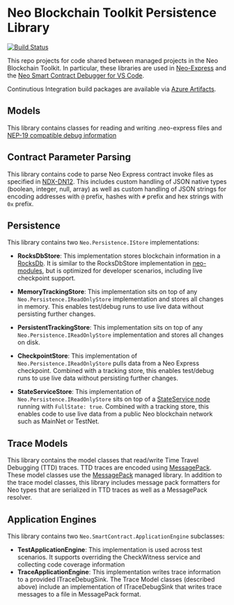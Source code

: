 # Neo Blockchain Toolkit Persistence Library

[![Build Status](https://github.com/ngdenterprise/neo-blockchaintoolkit-library/actions/workflows/build.yml/badge.svg)](https://github.com/ngdenterprise/neo-blockchaintoolkit-library/actions?query=branch%3Amaster)

This repo projects for code shared between managed projects in the Neo Blockchain Toolkit.
In particular, these libraries are used in [Neo-Express](https://github.com/neo-project/neo-express)
and the [Neo Smart Contract Debugger for VS Code](https://github.com/neo-project/neo-debugger).

Continutious Integration build packages are available via
[Azure Artifacts](https://dev.azure.com/ngdenterprise/Build/_packaging?_a=feed&feed=public).

## Models

This library contains classes for reading and writing .neo-express files and 
[NEP-19 compatible debug information](https://github.com/neo-project/proposals/blob/master/nep-19.mediawiki)

## Contract Parameter Parsing

This library contains code to parse Neo Express contract invoke files as specified
in [NDX-DN12](https://github.com/ngdseattle/design-notes/blob/master/NDX-DN12%20-%20Neo%20Express%20Invoke%20Files.md).
This includes custom handling of JSON native types (boolean, integer, null, array)
as well as custom handling of JSON strings for encoding addresses with `@` prefix,
hashes with `#` prefix and hex strings with `0x` prefix.

## Persistence

This library contains two `Neo.Persistence.IStore` implementations:

* **RocksDbStore**: This implementation stores blockchain information in a
  [RocksDb](https://rocksdb.org/). It is similar to the RocksDbStore implementation in
  [neo-modules](https://github.com/neo-project/neo-modules), but is optimized for
  developer scenarios, including live checkpoint support.

* **MemoryTrackingStore**: This implementation sits on top of any `Neo.Persistence.IReadOnlyStore`
  implementation and stores all changes in memory. This enables test/debug runs to
  use live data without persisting further changes.

* **PersistentTrackingStore**: This implementation sits on top of any `Neo.Persistence.IReadOnlyStore`
  implementation and stores all changes on disk.

* **CheckpointStore**: This implementation of `Neo.Persistence.IReadOnlyStore` pulls data
  from a Neo Express checkpoint. Combined with a tracking store, this enables test/debug runs to
  use live data without persisting further changes.

* **StateServiceStore**: This implementation of `Neo.Persistence.IReadOnlyStore` sits
  on top of a [StateService node](https://github.com/neo-project/neo-modules/tree/master/src/StateService)
  running with `FullState: true`. Combined with a tracking store, this enables code to use live
  data from a public Neo blockchain network such as MainNet or TestNet.


## Trace Models

This library contains the model classes that read/write Time Travel Debugging (TTD) traces.
TTD traces are encoded using [MessagePack](https://msgpack.org/). These model classes
use the [MessagePack](https://github.com/neuecc/MessagePack-CSharp) managed library.
In addition to the trace model classes, this library includes message pack formatters for
Neo types that are serialized in TTD traces as well as a MessagePack resolver.

## Application Engines

This library contains two `Neo.SmartContract.ApplicationEngine` subclasses:

* **TestApplicationEngine**: This implementation is used across test scenarios. It supports
  overriding the CheckWitness service and collecting code coverage information
* **TraceApplicationEngine**: This implementation writes trace information to a provided
  ITraceDebugSink. The Trace Model classes (described above) include an implementation of
  ITraceDebugSink that writes trace messages to a file in MessagePack format. 
